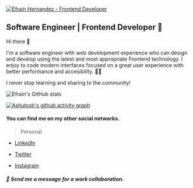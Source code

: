 [![Efraín Hernandez - Frontend Developer](https://i.imgur.com/oZWbifm.png "Efraín Hernandez - Frontend Developer")](https://i.imgur.com/oZWbifm.png "Efraín Hernandez - Frontend Developer")
## Software Engineer  | Frontend Developer 🚀
Hi there 👋

I'm a software engineer with web development experience who can design and develop using the latest and most appropriate Frontend technology.
I enjoy to code modern interfaces focused on a great user experience with better performance and accesibility.  👨‍💻

I never stop learning and sharing to the community!


![Efrain's GitHub stats](https://github-readme-stats.vercel.app/api?username=efrainhgmx&show_icons=true&theme=merko)



[![Ashutosh's github activity graph](https://activity-graph.herokuapp.com/graph?username=efrainhgmx&theme=react-dark)](https://github.com/ashutosh00710/github-readme-activity-graph)

#### You can find me on my other social networks.
> Personal

- [LinkedIn](https://www.linkedin.com/in/efrainhgmx "LinkedIn")

- [Twitter](https://www.twitter.com/EfrainHGLive "Twitter")

- [Instagram](https://www.instagram.com/efrainhgmx/ "Instagram")

##### 🤙 **Send me a message for a work collaboration.**
